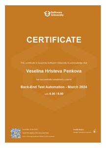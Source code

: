 ![alt text](https://github.com/VessyPenkova/Sertificates/blob/main/BackEndTestAutomationMar2024%20.png?raw=true) 
